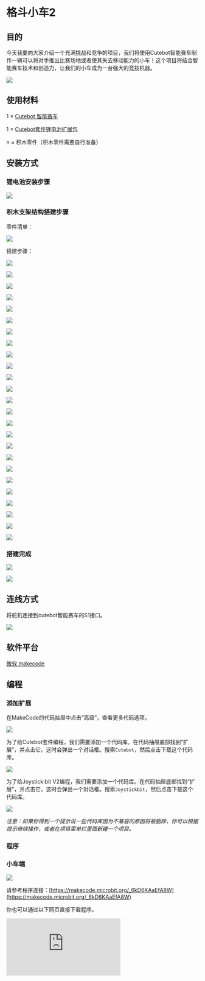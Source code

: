 ﻿# 格斗小车2

## 目的

今天我要向大家介绍一个充满挑战和竞争的项目，我们将使用Cutebot智能赛车制作一辆可以将对手推出比赛场地或者使其失去移动能力的小车！这个项目将结合智能赛车技术和创造力，让我们的小车成为一台强大的竞技机器。

![](https://wiki-media-ef.oss-cn-hongkong.aliyuncs.com//images/cutebot-case-27-01.png)

## 使用材料

1 × [Cutebot 智能赛车](https://www.elecfreaks.com/micro-bit-smart-cutebot.html)

1 × [Cutebot套件锂电池扩展包](https://www.elecfreaks.com/cutebot-lithium-battery-pack.html)

n × 积木零件（积木零件需要自行准备）


## 安装方式

### 锂电池安装步骤

![](https://wiki-media-ef.oss-cn-hongkong.aliyuncs.com//images/cutebot-step-01.png)

### 积木支架结构搭建步骤

零件清单：

![](https://wiki-media-ef.oss-cn-hongkong.aliyuncs.com//images/cutebot-case-27-step-01.png)

搭建步骤：

![](https://wiki-media-ef.oss-cn-hongkong.aliyuncs.com//images/cutebot-case-27-step-02.png)

![](https://wiki-media-ef.oss-cn-hongkong.aliyuncs.com//images/cutebot-case-27-step-03.png)

![](https://wiki-media-ef.oss-cn-hongkong.aliyuncs.com//images/cutebot-case-27-step-04.png)

![](https://wiki-media-ef.oss-cn-hongkong.aliyuncs.com//images/cutebot-case-27-step-05.png)

![](https://wiki-media-ef.oss-cn-hongkong.aliyuncs.com//images/cutebot-case-27-step-06.png)

![](https://wiki-media-ef.oss-cn-hongkong.aliyuncs.com//images/cutebot-case-27-step-07.png)

![](https://wiki-media-ef.oss-cn-hongkong.aliyuncs.com//images/cutebot-case-27-step-08.png)

![](https://wiki-media-ef.oss-cn-hongkong.aliyuncs.com//images/cutebot-case-27-step-09.png)

![](https://wiki-media-ef.oss-cn-hongkong.aliyuncs.com//images/cutebot-case-27-step-10.png)

![](https://wiki-media-ef.oss-cn-hongkong.aliyuncs.com//images/cutebot-case-27-step-11.png)

![](https://wiki-media-ef.oss-cn-hongkong.aliyuncs.com//images/cutebot-case-27-step-12.png)

![](https://wiki-media-ef.oss-cn-hongkong.aliyuncs.com//images/cutebot-case-27-step-13.png)

![](https://wiki-media-ef.oss-cn-hongkong.aliyuncs.com//images/cutebot-case-27-step-14.png)

![](https://wiki-media-ef.oss-cn-hongkong.aliyuncs.com//images/cutebot-case-27-step-15.png)

![](https://wiki-media-ef.oss-cn-hongkong.aliyuncs.com//images/cutebot-case-27-step-16.png)

![](https://wiki-media-ef.oss-cn-hongkong.aliyuncs.com//images/cutebot-case-27-step-17.png)

![](https://wiki-media-ef.oss-cn-hongkong.aliyuncs.com//images/cutebot-case-27-step-18.png)

![](https://wiki-media-ef.oss-cn-hongkong.aliyuncs.com//images/cutebot-case-27-step-19.png)

![](https://wiki-media-ef.oss-cn-hongkong.aliyuncs.com//images/cutebot-case-27-step-20.png)

![](https://wiki-media-ef.oss-cn-hongkong.aliyuncs.com//images/cutebot-case-27-step-21.png)

![](https://wiki-media-ef.oss-cn-hongkong.aliyuncs.com//images/cutebot-case-27-step-22.png)

![](https://wiki-media-ef.oss-cn-hongkong.aliyuncs.com//images/cutebot-case-27-step-23.png)

![](https://wiki-media-ef.oss-cn-hongkong.aliyuncs.com//images/cutebot-case-27-step-24.png)

![](https://wiki-media-ef.oss-cn-hongkong.aliyuncs.com//images/cutebot-case-27-step-25.png)

![](https://wiki-media-ef.oss-cn-hongkong.aliyuncs.com//images/cutebot-case-27-step-26.png)

### 搭建完成



![](https://wiki-media-ef.oss-cn-hongkong.aliyuncs.com//images/cutebot-case-27-02.png)

![](https://wiki-media-ef.oss-cn-hongkong.aliyuncs.com//images/cutebot-case-27-03.png)


## 连线方式

将舵机连接到cutebot智能赛车的S1接口。

![](https://wiki-media-ef.oss-cn-hongkong.aliyuncs.com//images/cutebot-case-26-10.png)


## 软件平台

[微软 makecode](https://makecode.microbit.org/#)

## 编程

### 添加扩展
在MakeCode的代码抽屉中点击“高级”，查看更多代码选项。

![](https://wiki-media-ef.oss-cn-hongkong.aliyuncs.com//images/cutebot-case-24-01.png)

为了给Cutebot套件编程，我们需要添加一个代码库。在代码抽屉底部找到“扩展”，并点击它。这时会弹出一个对话框。搜索`Cutebot`，然后点击下载这个代码库。

![](https://wiki-media-ef.oss-cn-hongkong.aliyuncs.com//images/cutebot-case-24-02.png)

为了给Joystick:bit V2编程，我们需要添加一个代码库。在代码抽屉底部找到“扩展”，并点击它。这时会弹出一个对话框。搜索`Joystickbit`，然后点击下载这个代码库。

![](https://wiki-media-ef.oss-cn-hongkong.aliyuncs.com//images/cutebot-case-22-03.png)

*注意：如果你得到一个提示说一些代码库因为不兼容的原因将被删除，你可以根据提示继续操作，或者在项目菜单栏里面新建一个项目。*

### 程序
### 小车端


![](https://wiki-media-ef.oss-cn-hongkong.aliyuncs.com//images/cutebot-case-26-04.png)


请参考程序连接：[https://makecode.microbit.org/_6kD6KAaEfA8W](https://makecode.microbit.org/_6kD6KAaEfA8W)

你也可以通过以下网页直接下载程序。

<div
    style={{
        position: 'relative',
        paddingBottom: '60%',
        overflow: 'hidden',
    }}
>
    <iframe
        src="https://makecode.microbit.org/_3Wc1k8Ckg9vF"
        frameborder="0"
        sandbox="allow-popups allow-forms allow-scripts allow-same-origin"
        style={{
            position: 'absolute',
            width: '100%',
            height: '100%',
        }}
    />
</div>

### 遥控端


![](https://wiki-media-ef.oss-cn-hongkong.aliyuncs.com//images/cutebot-case-26-05.png)


请参考程序连接：[https://makecode.microbit.org/_6fy3K4Xctdgz](https://makecode.microbit.org/_6fy3K4Xctdgz)

你也可以通过以下网页直接下载程序。

<div
    style={{
        position: 'relative',
        paddingBottom: '60%',
        overflow: 'hidden',
    }}
>
    <iframe
        src="https://makecode.microbit.org/_6fy3K4Xctdgz"
        frameborder="0"
        sandbox="allow-popups allow-forms allow-scripts allow-same-origin"
        style={{
            position: 'absolute',
            width: '100%',
            height: '100%',
        }}
    />
</div>

## 结论

如果通过遥控器的摇杆控制小车的行驶方向，按下遥控器的C\D按键控制舵机动作。

![](https://wiki-media-ef.oss-cn-hongkong.aliyuncs.com//images/cutebot-case-27.gif)
